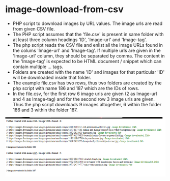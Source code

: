 # image-download-from-csv
- PHP script to download images by URL values. The image urls are read from given CSV file.
- The PHP script assumes that the 'file.csv' is present in same folder with at least three column headings 'ID', 'Image-url' and 'Image-tag'.
- The php script reads the CSV file and enlist all the image URLs found in the colums 'Image-url' and 'Image-tag'. If multiple urls are given in the 'Image-url' column, they should be separated by comma. The content in the 'Image-tag' is expected to be HTML document / snippet which can contain multiple <img>...</img> tags.    
- Folders are created with the name 'ID' and images for that particular 'ID' will be downloaded inside that folder.
- The example file.csv has two rows, thus two folders are created by the php script with name 186 and 187 which are the IDs of rows.
- In the file.csv, for the first row 6 image urls are given (2 as Image-url and 4 as Image-tag) and for the second row 3 image urls are given. Thus the php script downloads 9 images altogether, 6 within the folder 186 and 3 within the folder 187.

![Output](https://github.com/cregmi/image-download-from-csv/blob/master/output.png)

